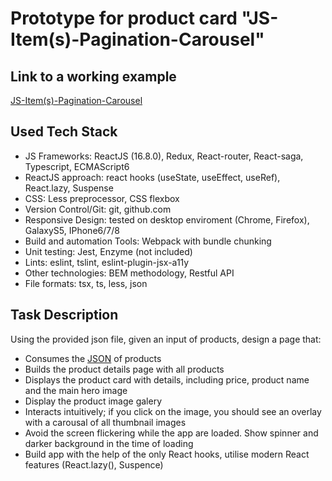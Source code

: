 # Prototype for product card "JS-Item(s)-Pagination-Carousel"


## Link to a working example
[JS-Item(s)-Pagination-Carousel](https://r1.userto.com/demo-js-item-carousel.html/)


## Used Tech Stack
* JS Frameworks: ReactJS (16.8.0), Redux, React-router, React-saga, Typescript, ECMAScript6
* ReactJS approach: react hooks (useState, useEffect, useRef), React.lazy, Suspense 
* CSS: Less preprocessor, CSS flexbox
* Version Control/Git: git, github.com
* Responsive Design: tested on desktop enviroment (Chrome, Firefox), GalaxyS5, IPhone6/7/8
* Build and automation Tools: Webpack with bundle chunking
* Unit testing: Jest, Enzyme (not included)
* Lints: eslint, tslint, eslint-plugin-jsx-a11y
* Other technologies: BEM methodology, Restful API
* File formats: tsx, ts, less, json


## Task Description
Using the provided json file, given an input of products, design a page that:
* Consumes the [JSON](https://r1.userto.com/dist/jsItemCarousel.json) of products
* Builds the product details page with all products
* Displays the product card with details, including price, product name and the main hero image
* Display the product image galery 
* Interacts intuitively; if you click on the image, you should see an overlay with a carousal of all thumbnail images
* Avoid the screen flickering while the app are loaded. Show spinner and darker background in the time of loading
* Build app with the help of the only React hooks, utilise modern React features (React.lazy(), Suspence)


